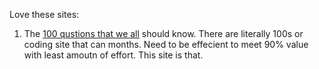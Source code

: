 Love these sites:

1. The [100 qustions that we all](https://codeburst.io/100-coding-interview-questions-for-programmers-b1cf74885fb7) should know. There are literally 100s or coding site that can months. Need to be effecient to meet 90% value with least amoutn of effort. This site is that.
